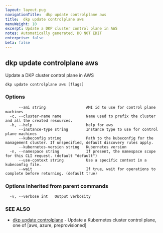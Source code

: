 ```yaml
---
layout: layout.pug
navigationTitle:  dkp update controlplane aws
title:  dkp update controlplane aws
menuWeight: 10
excerpt: Update a DKP cluster control plane in AWS
notes: Automatically generated, DO NOT EDIT
enterprise: false
beta: false
---
```

<!-- vale off -->
<!-- markdownlint-disable -->

## dkp update controlplane aws

Update a DKP cluster control plane in AWS

```
dkp update controlplane aws [flags]
```

### Options

```
      --ami string                  AMI id to use for control plane machines
  -c, --cluster-name name           Name used to prefix the cluster and all the created resources.
  -h, --help                        help for aws
      --instance-type string        Instance type to use for control plane machines
      --kubeconfig string           Path to the kubeconfig for the management cluster. If unspecified, default discovery rules apply.
      --kubernetes-version string   Kubernetes version
  -n, --namespace string            If present, the namespace scope for this CLI request. (default "default")
      --use-context string          Use a specific context in a kubeconfig file.
      --wait                        If true, wait for operations to complete before returning. (default true)
```

### Options inherited from parent commands

```
  -v, --verbose int   Output verbosity
```

### SEE ALSO

* [dkp update controlplane](/dkp/kommander/2.2/cli/dkp/update/controlplane/)	 - Update a Kubernetes cluster control plane, one of [aws, azure, preprovisioned]

